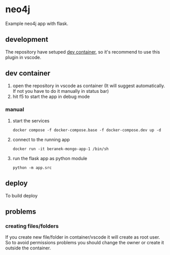 # neo4j
Example neo4j app with flask.

## development
The repository have setuped [dev container](https://marketplace.visualstudio.com/items?itemName=ms-vscode-remote.remote-containers), so it's recommend to use this plugin in vscode.
## dev container
1) open the repository in vscode as container (It will suggest automatically. If not you have to do it manually in status bar)
2) hit f5 to start the app in debug mode
### manual
1) start the services
    ```
    docker compose -f docker-compose.base -f docker-compose.dev up -d
    ```
2) connect to the running app
    ```
    docker run -it beranek-mongo-app-1 /bin/sh
    ```
3) run the flask app as python module
    ```
    python -m app.src
    ```
## deploy
To build deploy
## problems
### creating files/folders
If you create new file/folder in container/vscode it will create as root user. So to avoid permissions problems you should change the owner or create it outside the container.